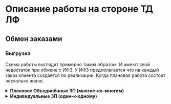 ﻿# Описание работы на стороне ТД ЛФ
## Обмен заказами
### Выгрузка
Схема работы выглядит примерно таким образом. И имеют свой недостаток при обмене с ИФЗ. У ИФЗ предполагается что на каждый заказ клиента создаётся по реализации. Когда плановая работа состоит несколько иначе.

<details> 
<summary> <b> Плановое Объединённые ЗП (многие-ко-многим) <b> </summary>


```mermaid
graph LR
    %% Заказы поставщику
    ЗП1 --> ЗК1.1
    ЗП1 --> ЗК1.2
    ЗП1 --> ЗК2
    ЗП1 --> ЗК3.1
    ЗП1 --> ЗК3.2
    ЗП1 --> ЗК4.1
    
    ЗП2 --> ЗК4.2
    ЗП2 --> ЗК4.3
    ЗП2 --> НетЗК
    
    %% Связи заказов клиента со сделками
    ЗК1.1 --> Сделка1
    ЗК1.2 --> Сделка1
    
    ЗК3.1 --> Сделка2
    ЗК3.2 --> Сделка2
    
    ЗК4.1 --> Сделка3
    ЗК4.2 --> Сделка3
    ЗК4.3 --> Сделка3
    
    %% У ЗК2 нет сделки
    ЗК2 --> НетСделки[Нет сделки]
    
    %% Группировка для наглядности
    classDef zp fill:#f9f,stroke:#333;
    classDef zk fill:#bbf,stroke:#333;
    classDef deal fill:#bfb,stroke:#333;
    classDef none fill:#fbb,stroke:#333;
    classDef noDeal fill:#ffd,stroke:#333,stroke-dasharray: 5 5;
    
    class ЗП1,ЗП2 zp;
    class ЗК1.1,ЗК1.2,ЗК2,ЗК3.1,ЗК3.2,ЗК4.1,ЗК4.2,ЗК4.3 zk;
    class Сделка1,Сделка2,Сделка3 deal;
    class НетЗК none;
    class НетСделки noDeal;
```
</details> 

<details> 
<summary> <b> Индивидуальные ЗП (один-к-одному) <b> </summary>

```mermaid
graph LR
    %% Заявки покупателей
    ЗП1 --> ЗК1.1
    ЗП2 --> ЗК1.2
    ЗП3 --> ЗК2
    ЗП4 --> ЗК3.1
    ЗП5 --> ЗК3.2
    ЗП6 --> ЗК4.1
    ЗП7 --> ЗК4.2
    ЗП8 --> ЗК4.3
    ЗП9 --> НетЗК

    %% Связи заявок контрагентов со сделками
    ЗК1.1 --> Сделка1
    ЗК1.2 --> Сделка1
    
    ЗК3.1 --> Сделка2
    ЗК3.2 --> Сделка2
    
    ЗК4.1 --> Сделка3
    ЗК4.2 --> Сделка3
    ЗК4.3 --> Сделка3

    %% У ЗК2 нет сделки
    ЗК2 --> НетСделки[Нет сделки]
    
    %% Группировка для наглядности
    classDef zp fill:#f9f,stroke:#333;
    classDef zk fill:#bbf,stroke:#333;
    classDef deal fill:#bfb,stroke:#333;
    classDef none fill:#fbb,stroke:#333;
    classDef noDeal fill:#ffd,stroke:#333,stroke-dasharray: 5 5;
    
    class ЗП1,ЗП2,ЗП3,ЗП4,ЗП5,ЗП6,ЗП7,ЗП8,ЗП9 zp;
    class ЗК1.1,ЗК1.2,ЗК2,ЗК3.1,ЗК3.2,ЗК4.1,ЗК4.2,ЗК4.3 zk;
    class Сделка1,Сделка2,Сделка3 deal;
    class НетЗК none;
    class НетСделки noDeal;

```
</details> 